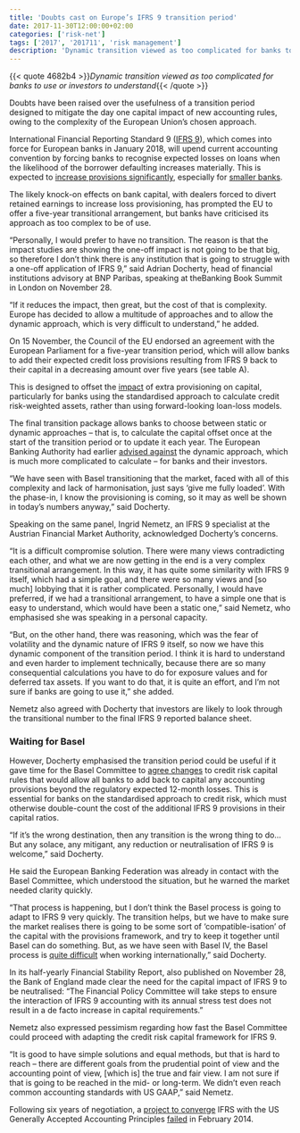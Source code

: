 ```yaml
---
title: 'Doubts cast on Europe’s IFRS 9 transition period'
date: 2017-11-30T12:00:00+02:00
categories: ['risk-net']
tags: ['2017', '201711', 'risk management']
description: 'Dynamic transition viewed as too complicated for banks to use or investors to understand'
---
```


{{< quote 4682b4 >}}_Dynamic transition viewed as too complicated for banks to use or investors to understand_{{< /quote >}}

Doubts have been raised over the usefulness of a transition period designed to mitigate the day one capital impact of new accounting rules, owing to the complexity of the European Union’s chosen approach.

International Financial Reporting Standard 9 ([IFRS 9](https://www.risk.net/topics/ifrs-9)), which comes into force for European banks in January 2018, will upend current accounting convention by forcing banks to recognise expected losses on loans when the likelihood of the borrower defaulting increases materially. This is expected to [increase provisions significantly](https://www.risk.net/regulation/5303306/eba-urges-european-banks-to-step-up-ifrs-9-preparations), especially for [smaller banks](https://www.risk.net/regulation/2477000/eba-small-banks-will-be-worst-hit-ifrs-9).

The likely knock-on effects on bank capital, with dealers forced to divert retained earnings to increase loss provisioning, has prompted the EU to offer a five-year transitional arrangement, but banks have criticised its approach as too complex to be of use.

“Personally, I would prefer to have no transition. The reason is that the impact studies are showing the one-off impact is not going to be that big, so therefore I don’t think there is any institution that is going to struggle with a one-off application of IFRS 9,” said Adrian Docherty, head of financial institutions advisory at BNP Paribas, speaking at theBanking Book Summit in London on November 28.

“If it reduces the impact, then great, but the cost of that is complexity. Europe has decided to allow a multitude of approaches and to allow the dynamic approach, which is very difficult to understand,” he added.

On 15 November, the Council of the EU endorsed an agreement with the European Parliament for a five-year transition period, which will allow banks to add their expected credit loss provisions resulting from IFRS 9 back to their capital in a decreasing amount over five years (see table A).

This is designed to offset the [impact](http://www.risk.net/regulation/2478670/ifrs-9-to-drive-regulatory-capital-volatility-experts-warn%5d) of extra provisioning on capital, particularly for banks using the standardised approach to calculate credit risk-weighted assets, rather than using forward-looking loan-loss models.

The final transition package allows banks to choose between static or dynamic approaches – that is, to calculate the capital offset once at the start of the transition period or to update it each year. The European Banking Authority had earlier [advised against](https://www.risk.net/regulation/4007996/eba-call-for-simpler-ifrs-9-phase-in-applauded) the dynamic approach, which is much more complicated to calculate – for banks and their investors.

“We have seen with Basel transitioning that the market, faced with all of this complexity and lack of harmonisation, just says ‘give me fully loaded’. With the phase-in, I know the provisioning is coming, so it may as well be shown in today’s numbers anyway,” said Docherty.

Speaking on the same panel, Ingrid Nemetz, an IFRS 9 specialist at the Austrian Financial Market Authority, acknowledged Docherty’s concerns.

“It is a difficult compromise solution. There were many views contradicting each other, and what we are now getting in the end is a very complex transitional arrangement. In this way, it has quite some similarity with IFRS 9 itself, which had a simple goal, and there were so many views and [so much] lobbying that it is rather complicated. Personally, I would have preferred, if we had a transitional arrangement, to have a simple one that is easy to understand, which would have been a static one,” said Nemetz, who emphasised she was speaking in a personal capacity.

“But, on the other hand, there was reasoning, which was the fear of volatility and the dynamic nature of IFRS 9 itself, so now we have this dynamic component of the transition period. I think it is hard to understand and even harder to implement technically, because there are so many consequential calculations you have to do for exposure values and for deferred tax assets. If you want to do that, it is quite an effort, and I’m not sure if banks are going to use it,” she added.

Nemetz also agreed with Docherty that investors are likely to look through the transitional number to the final IFRS 9 reported balance sheet.

### Waiting for Basel

However, Docherty emphasised the transition period could be useful if it gave time for the Basel Committee to [agree changes](https://www.risk.net/regulation/5292961/basel-capital-floor-faces-credit-risk-eclipse) to credit risk capital rules that would allow all banks to add back to capital any accounting provisions beyond the regulatory expected 12-month losses. This is essential for banks on the standardised approach to credit risk, which must otherwise double-count the cost of the additional IFRS 9 provisions in their capital ratios.

“If it’s the wrong destination, then any transition is the wrong thing to do… But any solace, any mitigant, any reduction or neutralisation of IFRS 9 is welcome,” said Docherty.

He said the European Banking Federation was already in contact with the Basel Committee, which understood the situation, but he warned the market needed clarity quickly.

“That process is happening, but I don’t think the Basel process is going to adapt to IFRS 9 very quickly. The transition helps, but we have to make sure the market realises there is going to be some sort of ‘compatible-isation’ of the capital with the provisions framework, and try to keep it together until Basel can do something. But, as we have seen with Basel IV, the Basel process is [quite difficult](https://www.risk.net/regulation/5360891/basel-heading-for-rotten-compromise-warns-german-lawmaker) when working internationally,” said Docherty.

In its half-yearly Financial Stability Report, also published on November 28, the Bank of England made clear the need for the capital impact of IFRS 9 to be neutralised: “The Financial Policy Committee will take steps to ensure the interaction of IFRS 9 accounting with its annual stress test does not result in a de facto increase in capital requirements.”

Nemetz also expressed pessimism regarding how fast the Basel Committee could proceed with adapting the credit risk capital framework for IFRS 9.

“It is good to have simple solutions and equal methods, but that is hard to reach – there are different goals from the prudential point of view and the accounting point of view, [which is] the true and fair view. I am not sure if that is going to be reached in the mid- or long-term. We didn’t even reach common accounting standards with US GAAP,” said Nemetz.

Following six years of negotiation, a [project to converge](https://www.risk.net/risk-management/2357386/death-accounting-dream) IFRS with the US Generally Accepted Accounting Principles [failed](https://www.risk.net/risk-management/2331174/terrible-disappointment-iasb-fumes-us-rejects-common-approach) in February 2014.

